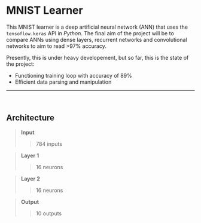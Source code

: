 # MNIST Learner

This MNIST learner is a deep artificial neural network (ANN) that uses the `tensoflow.keras` API
in *Python*. The final aim of the project will be to compare ANNs using dense layers, recurrent
networks and convolutional networks to aim to read >97% accuracy.

Presently, this is under heavy developement, but so far, this is the state of the project:

 - Functioning training loop with accuracy of 89%
 - Efficient data parsing and manipulation

------
<br/>

## Architecture

> **Input**
> > 784 inputs

> **Layer 1**
> > 16 neurons

> **Layer 2**
> > 16 neurons

> **Output**
> > 10 outputs
